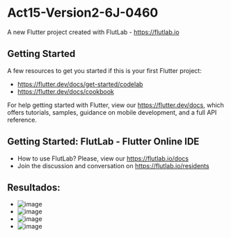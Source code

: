 # Act15-Version2-6J-0460

A new Flutter project created with FlutLab - https://flutlab.io

## Getting Started

A few resources to get you started if this is your first Flutter project:

- https://flutter.dev/docs/get-started/codelab
- https://flutter.dev/docs/cookbook

For help getting started with Flutter, view our
https://flutter.dev/docs, which offers tutorials,
samples, guidance on mobile development, and a full API reference.

## Getting Started: FlutLab - Flutter Online IDE

- How to use FlutLab? Please, view our https://flutlab.io/docs
- Join the discussion and conversation on https://flutlab.io/residents

## Resultados:

- ![image](https://github.com/DDOrozco17/p15-Version2-6J-0460/assets/143548028/98ef451c-9a33-41f3-9483-bce84930c574)
- ![image](https://github.com/DDOrozco17/p15-Version2-6J-0460/assets/143548028/557de830-c2b3-4fae-acc6-3e8315d5bad8)
- ![image](https://github.com/DDOrozco17/p15-Version2-6J-0460/assets/143548028/4c120c3d-34cf-46c0-be38-350cc3c79641)
- ![image](https://github.com/DDOrozco17/p15-Version2-6J-0460/assets/143548028/c081348f-504d-4de7-b5cc-87979335213e)



